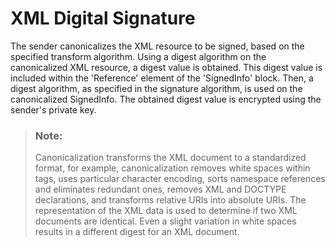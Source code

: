 <!-- loioed4a66365eef448ea8cdb9441e856639 -->

# XML Digital Signature



The sender canonicalizes the XML resource to be signed, based on the specified transform algorithm. Using a digest algorithm on the canonicalized XML resource, a digest value is obtained. This digest value is included within the 'Reference' element of the 'SignedInfo' block. Then, a digest algorithm, as specified in the signature algorithm, is used on the canonicalized SignedInfo. The obtained digest value is encrypted using the sender's private key.

> ### Note:  
> Canonicalization transforms the XML document to a standardized format, for example, canonicalization removes white spaces within tags, uses particular character encoding, sorts namespace references and eliminates redundant ones, removes XML and DOCTYPE declarations, and transforms relative URIs into absolute URIs. The representation of the XML data is used to determine if two XML documents are identical. Even a slight variation in white spaces results in a different digest for an XML document.

